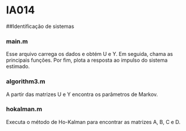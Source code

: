 # IA014
##Identificação de sistemas

### main.m
Esse arquivo carrega os dados e obtém U e Y. Em seguida, chama as principais funções. Por fim, plota a resposta ao impulso do sistema estimado.

### algorithm3.m

A partir das matrizes U e Y encontra os parâmetros de Markov.

### hokalman.m

Executa o método de Ho-Kalman para encontrar as matrizes A, B, C e D.

